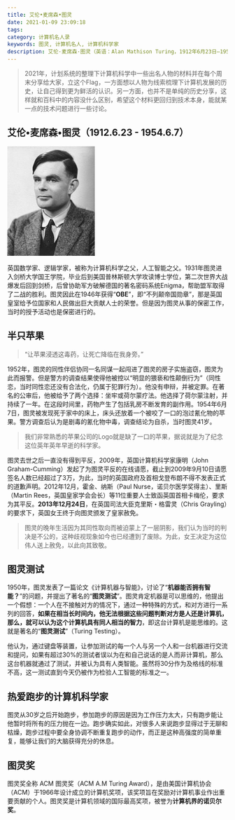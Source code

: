 ```yaml
---
title: 艾伦•麦席森•图灵
date: 2021-01-09 23:09:18
tags:
category: 计算机名人录
keywords: 图灵, 计算机名人, 计算机科学家
description: 艾伦·麦席森·图灵（英语：Alan Mathison Turing，1912年6月23日—1954年6月7日），英国数学家、逻辑学家，被称为计算机科学之父，人工智能之父。1931年图灵进入剑桥大学国王学院，毕业后到美国普林斯顿大学攻读博士学位，第二次世界大战爆发后回到剑桥，后曾协助军方破解德国的著名密码系统Enigma，帮助盟军取得了二战的胜利。
---
```


> 2021年，计划系统的整理下计算机科学中一些出名人物的材料并在每个周末分享给大家，立这个Flag，一方面想以人物为线索梳理下计算机发展的历史，让自己得到更为鲜活的认识。另一方面，也并不是单纯的历史分享，这样就和百科中的内容没什么区别，希望这个材料更回归到技术本身，能就某一点的技术问题进行一些讨论。

## 艾伦•麦席森•图灵（1912.6.23 - 1954.6.7）

![NSFileHandle](20210109-turing/NSFileHandle-0206179.jpg)

英国数学家、逻辑学家，被称为计算机科学之父，人工智能之父。1931年图灵进入剑桥大学国王学院，毕业后到美国普林斯顿大学攻读博士学位，第二次世界大战爆发后回到剑桥，后曾协助军方破解德国的著名密码系统Enigma，帮助盟军取得了二战的胜利。图灵因此在1946年获得“**OBE**”，即“不列颠帝国勋章”，那是英国皇室给予位国家和人民做出巨大贡献人士的荣誉。但是因为图灵从事的保密工作，当时的授予活动也是保密进行的。

## 半只苹果

> “让苹果浸透这毒药，让死亡降临在我身旁。”

1952年，图灵的同性伴侣协同一名同谋一起闯进了图灵的房子实施盗窃，图灵为此而报警。但是警方的调查结果使得他被控以“明显的猥亵和性颠倒行为”（同性恋，当时同性恋还没有合法化，仍属于犯罪行为）。他没有申辩，并被定罪。在著名的公审后，他被给予了两个选择：坐牢或荷尔蒙疗法。他选择了荷尔蒙注射，并持续了一年。在这段时间里，药物产生了包括乳房不断发育的副作用。1954年6月7日，图灵被发现死于家中的床上，床头还放着一个被咬了一口的泡过氰化物的苹果。警方调查后认为是剧毒的氰化物中毒，调查结论为自杀，当时图灵41岁。

> 我们非常熟悉的苹果公司的Logo就是缺了一口的苹果，据说就是为了纪念这位英年英年早逝的科学家。

图灵去世之后一直没有得到平反，2009年，英国计算机科学家康明（John Graham-Cumming）发起了为图灵平反的在线请愿，截止到2009年9月10日请愿签名人数已经超过了3万，为此，当时的英国政府及首相戈登布朗不得不发表正式的道歉声明。2012年12月，霍金、纳斯（Paul Nurse，诺贝尔医学奖得主）、里斯（Martin Rees，英国皇家学会会长）等11位重要人士致函英国首相卡梅伦，要求为其平反。**2013年12月24日**，在英国司法大臣克里斯・格雷灵（Chris Grayling）的要求下，英国女王终于向图灵颁发了皇家赦免。

> 图灵的晚年生活因为其同性取向而被迫蒙上了一层阴影，我们认为当时的判决是不公的，这种歧视现象如今也已经遭到了废除。为此，女王决定为这位伟人送上赦免，以此向其致敬。

## 图灵测试

1950年，图灵发表了一篇论文《计算机器与智能》，讨论了“**机器能否拥有智能？**”的问题，并提出了著名的“**图灵测试**”。图灵肯定机器是可以思维的，他提出一个假想：一个人在不接触对方的情况下，通过一种特殊的方式，和对方进行一系列的回答，**如果在相当长时间内，他无法根据这些问题判断对方是人还是计算机，那么，就可以认为这个计算机具有同人相当的智力**，即这台计算机是能思维的。这就是著名的“**图灵测试**”（Turing Testing）。

他认为，通过键盘等装置，让参加测试的每一个人与另一个人和一台机器进行交流和提问，如果有超过30%的测试者误以为在和自己说话的是人而非计算机，那么这台机器就通过了测试，并被认为具有人类智能。虽然将30分作为及格线的标准不高，这一测试直到今天仍被作为检验人工智能的标准之一。

## 热爱跑步的计算机科学家

图灵从30岁之后开始跑步，参加跑步的原因是因为工作压力太大，只有跑步能让他暂时将所有的压力抛在一边。跑步确实如此，对很多人来说跑步显得过于无聊和枯燥，跑步过程中要全身协调不断重复跑步的动作，而正是这种高强度的简单重复，能够让我们的大脑获得充分的休息。

## 图灵奖

图灵奖全称 ACM 图灵奖（ACM A.M Turing Award），是由美国计算机协会（ACM）于1966年设计成立的计算机奖项，该奖项旨在奖励对计算机事业作出重要贡献的个人。图灵奖是计算机领域的国际最高奖项，被誉为**计算机界的诺贝尔奖**。



